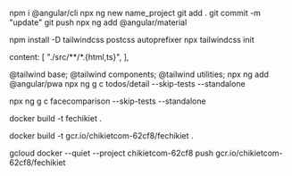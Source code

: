 npm i @angular/cli
npx ng new name_project
git add .
git commit -m "update"
git push
npx ng add @angular/material

npm install -D tailwindcss postcss autoprefixer
npx tailwindcss init

  content: [
    "./src/**/*.{html,ts}",
  ],

@tailwind base;
@tailwind components;
@tailwind utilities;
npx ng add @angular/pwa
npx ng g c todos/detail --skip-tests --standalone

npx ng g c facecomparison --skip-tests --standalone


docker build -t fechikiet . 

docker build -t gcr.io/chikietcom-62cf8/fechikiet . 

gcloud docker --quiet --project chikietcom-62cf8 push gcr.io/chikietcom-62cf8/fechikiet